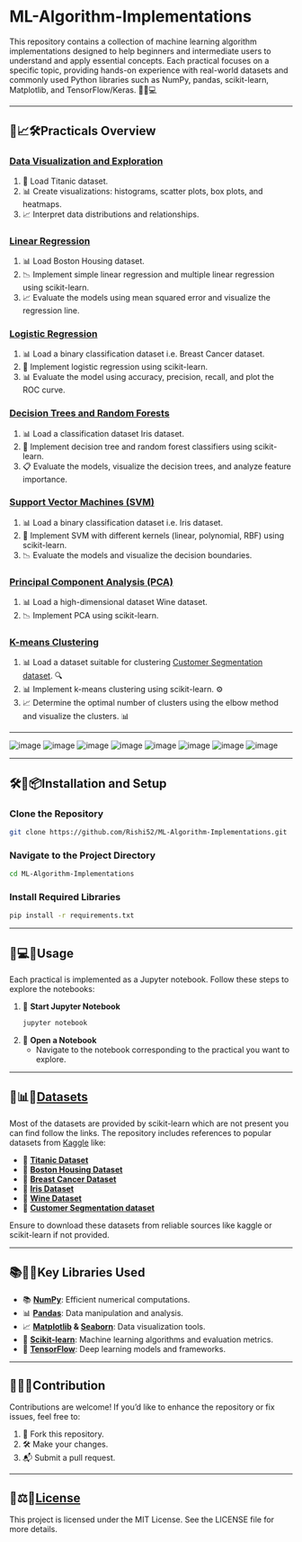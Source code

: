 # ML-Algorithm-Implementations

This repository contains a collection of machine learning algorithm implementations designed to help beginners and intermediate users to understand and apply essential concepts. Each practical focuses on a specific topic, providing hands-on experience with real-world datasets and commonly used Python libraries such as NumPy, pandas, scikit-learn, Matplotlib, and TensorFlow/Keras. 🎯📘💻

---

## 🎨📈🛠️Practicals Overview

### [Data Visualization and Exploration](https://github.com/Rishi52/ML-Algorithm-Implementations/blob/main/Data%20Visualization%20and%20Exploration.ipynb)

1. 📂 Load Titanic dataset.
2. 📊 Create visualizations: histograms, scatter plots, box plots, and heatmaps.
3. 📈 Interpret data distributions and relationships. 

### [Linear Regression](https://github.com/Rishi52/ML-Algorithm-Implementations/blob/main/Linear%20Regression.ipynb)

1. 📊 Load Boston Housing dataset.
2. 📉 Implement simple linear regression and multiple linear regression using scikit-learn.
3. 📈 Evaluate the models using mean squared error and visualize the regression line.

### [Logistic Regression](https://github.com/Rishi52/ML-Algorithm-Implementations/blob/main/Logistic%20Regression.ipynb)

1. 📊 Load a binary classification dataset i.e. Breast Cancer dataset.
2. 🧮 Implement logistic regression using scikit-learn.
3. 📊 Evaluate the model using accuracy, precision, recall, and plot the ROC curve.

### [Decision Trees and Random Forests](https://github.com/Rishi52/ML-Algorithm-Implementations/blob/main/Decision%20Tree%20and%20Random%20Forest.ipynb)

1. 📊 Load a classification dataset Iris dataset.
2. 🌳 Implement decision tree and random forest classifiers using scikit-learn.
3. 📋 Evaluate the models, visualize the decision trees, and analyze feature importance.

###  [Support Vector Machines (SVM)](https://github.com/Rishi52/ML-Algorithm-Implementations/blob/main/Support%20Vector%20Machines%20(SVM).ipynb)

1. 📊 Load a binary classification dataset i.e. Iris dataset.
2. 📏 Implement SVM with different kernels (linear, polynomial, RBF) using scikit-learn.
3. 📉 Evaluate the models and visualize the decision boundaries.

### [Principal Component Analysis (PCA)](https://github.com/Rishi52/ML-Algorithm-Implementations/blob/main/Principal%20Component%20Analysis%20(PCA).ipynb)

1. 📊 Load a high-dimensional dataset Wine dataset.
2. 📉 Implement PCA using scikit-learn.

###  [K-means Clustering](https://github.com/Rishi52/ML-Algorithm-Implementations/blob/main/K-means%20Clustering.ipynb)

1. 📊 Load a dataset suitable for clustering [Customer Segmentation dataset](https://github.com/Rishi52/ML-Algorithm-Implementations/blob/main/Dataset/Mall_Customers.csv). 🔍
2. 📊 Implement k-means clustering using scikit-learn. ⚙️
3. 📈 Determine the optimal number of clusters using the elbow method and visualize the clusters. 📊

---

![image](https://github.com/user-attachments/assets/7f35e91a-1ffe-40ec-add9-36bb05728905)
![image](https://github.com/user-attachments/assets/19527762-6604-497f-8f60-35a1a30fb592)
![image](https://github.com/user-attachments/assets/51e6821f-81d8-4098-a2cf-0230c25c8882) 
![image](https://github.com/user-attachments/assets/45c4bf5a-0561-44bc-bd88-4435a9d61398)
![image](https://github.com/user-attachments/assets/d31a18e7-d9c5-4bd4-afac-bebd8f43424e)
![image](https://github.com/user-attachments/assets/dfee08f8-1b54-492f-a347-8b057209081b)
![image](https://github.com/user-attachments/assets/1abed971-3c05-4de4-97f1-4776d13309f6)
![image](https://github.com/user-attachments/assets/8f17d04f-c0ef-4528-baa0-4ea906e1cb87)

---

## 🛠️🔧📦Installation and Setup

### Clone the Repository

```bash
git clone https://github.com/Rishi52/ML-Algorithm-Implementations.git
```

### Navigate to the Project Directory

```bash
cd ML-Algorithm-Implementations
```

### Install Required Libraries

```bash
pip install -r requirements.txt
```

---

## 📔💻📌Usage

Each practical is implemented as a Jupyter notebook. Follow these steps to explore the notebooks:

1. 📖 **Start Jupyter Notebook**
   ```bash
   jupyter notebook
   ```
2. 📘 **Open a Notebook**
   - Navigate to the notebook corresponding to the practical you want to explore. 

---

## 📂📊📁[Datasets](https://github.com/Rishi52/ML-Algorithm-Implementations/tree/main/Dataset)

Most of the datasets are provided by scikit-learn which are not present you can find follow the links.
The repository includes references to popular datasets from [Kaggle](https://www.kaggle.com/) like:

- 📂 **[Titanic Dataset](https://www.kaggle.com/datasets/yasserh/titanic-dataset)**
- 📂 **[Boston Housing Dataset](https://github.com/Rishi52/ML-Algorithm-Implementations/blob/main/Dataset/housing.csv)**
- 📂 **[Breast Cancer Dataset](https://www.kaggle.com/datasets/yasserh/breast-cancer-dataset)**
- 📂 **[Iris Dataset](https://www.kaggle.com/datasets/himanshunakrani/iris-dataset/data)**
- 📂 **[Wine Dataset](https://www.kaggle.com/datasets/elvinrustam/wine-dataset)**
- 📂 **[Customer Segmentation dataset](https://github.com/Rishi52/ML-Algorithm-Implementations/blob/main/Dataset/Mall_Customers.csv)**

Ensure to download these datasets from reliable sources like  kaggle or scikit-learn if not provided.


---

## 📚🔧🧰Key Libraries Used

- 📚 **[NumPy](https://numpy.org/)**: Efficient numerical computations.
- 📊 **[Pandas](https://pandas.pydata.org/docs/)**: Data manipulation and analysis.
- 📈 **[Matplotlib](https://matplotlib.org/stable/index.html) & [Seaborn](https://seaborn.pydata.org/)**: Data visualization tools.
- 🤖 **[Scikit-learn](https://scikit-learn.org/stable/)**: Machine learning algorithms and evaluation metrics.
- 🧠 **[TensorFlow](https://www.tensorflow.org/)**: Deep learning models and frameworks. 

---

## 🤝✨📜Contribution

Contributions are welcome! If you’d like to enhance the repository or fix issues, feel free to:

1. 🌟 Fork this repository.
2. 🛠️ Make your changes.
3. 📬 Submit a pull request.

---

## 📜⚖️📄[License](https://github.com/Rishi52/ML-Algorithm-Implementations/blob/main/LICENSE)

This project is licensed under the MIT License. See the LICENSE file for more details. 

